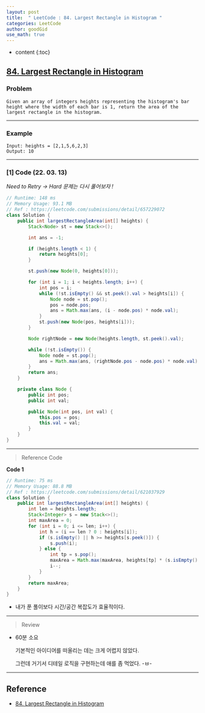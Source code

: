 ```yaml
---
layout: post
title:  " LeetCode : 84. Largest Rectangle in Histogram "
categories: LeetCode
author: goodGid
use_math: true
---
```

* content
{:toc}

## [84. Largest Rectangle in Histogram](https://leetcode.com/problems/largest-rectangle-in-histogram/)

### Problem

```
Given an array of integers heights representing the histogram's bar height where the width of each bar is 1, return the area of the largest rectangle in the histogram.
```


---

### Example

```
Input: heights = [2,1,5,6,2,3]
Output: 10
```

---

### [1] Code (22. 03. 13)

*Need to Retry -> Hard 문제는 다시 풀어보자 !*

``` java
// Runtime: 148 ms
// Memory Usage: 93.1 MB
// Ref : https://leetcode.com/submissions/detail/657229072
class Solution {
    public int largestRectangleArea(int[] heights) {
        Stack<Node> st = new Stack<>();

        int ans = -1;

        if (heights.length < 1) {
            return heights[0];
        }

        st.push(new Node(0, heights[0]));

        for (int i = 1; i < heights.length; i++) {
            int pos = i;
            while (!st.isEmpty() && st.peek().val > heights[i]) {
                Node node = st.pop();
                pos = node.pos;
                ans = Math.max(ans, (i - node.pos) * node.val);
            }
            st.push(new Node(pos, heights[i]));
        }

        Node rightNode = new Node(heights.length, st.peek().val);

        while (!st.isEmpty()) {
            Node node = st.pop();
            ans = Math.max(ans, (rightNode.pos - node.pos) * node.val);
        }
        return ans;
    }

    private class Node {
        public int pos;
        public int val;

        public Node(int pos, int val) {
            this.pos = pos;
            this.val = val;
        }
    }
}
```

---

> Reference Code

**Code 1**

``` java
// Runtime: 75 ms
// Memory Usage: 88.8 MB
// Ref : https://leetcode.com/submissions/detail/621037929
class Solution {
    public int largestRectangleArea(int[] heights) {
        int len = heights.length;
        Stack<Integer> s = new Stack<>();
        int maxArea = 0;
        for (int i = 0; i <= len; i++) {
            int h = (i == len ? 0 : heights[i]);
            if (s.isEmpty() || h >= heights[s.peek()]) {
                s.push(i);
            } else {
                int tp = s.pop();
                maxArea = Math.max(maxArea, heights[tp] * (s.isEmpty() ? i : i - 1 - s.peek()));
                i--;
            }
        }
        return maxArea;
    }
}
```

* 내가 푼 풀이보다 시간/공간 복잡도가 효율적이다.

---

> Review

* 60분 소요

  기본적인 아이디어를 떠올리는 데는 크게 어렵지 않았다.

  그런데 거기서 디테일 로직을 구현하는데 애를 좀 먹었다. -ㅂ-



---

## Reference

* [84. Largest Rectangle in Histogram](https://leetcode.com/problems/largest-rectangle-in-histogram/)